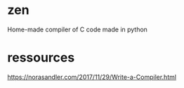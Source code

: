 # zen
Home-made compiler of C code made in python

# ressources
https://norasandler.com/2017/11/29/Write-a-Compiler.html
